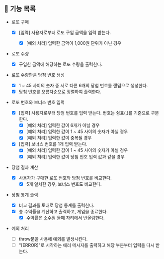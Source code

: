 ## 📄 기능 목록

- 로또 구매

  - [x] [입력] 사용자로부터 로또 구입 금액을 입력 받는다.

    - [x] [예외 처리] 입력한 금액이 1,000원 단위가 아닌 경우

- 로또 수량

  - [x] 구입한 금액에 해당하는 로또 수량을 출력한다.

- 로또 수량만큼 당첨 번호 생성

  - [x] 1 ~ 45 사이의 숫자 중 서로 다른 6개의 당첨 번호를 랜덤으로 생성한다.
  - [x] 당첨 번호를 오름차순으로 정렬하여 출력한다.

- 로또 번호와 보너스 번호 입력

  - [x] [입력] 사용자로부터 당첨 번호를 입력 받는다. 번호는 쉼표(,)를 기준으로 구분한다.
    - [x] [예외 처리] 입력한 값이 6개가 아닐 경우
    - [x] [예외 처리] 입력한 값이 1 ~ 45 사이의 숫자가 아닐 경우
    - [x] [예외 처리] 입력한 값이 중복될 경우
  - [x] [입력] 보너스 번호를 1개 입력 받는다.
    - [x] [예외 처리] 입력한 값이 1 ~ 45 사이의 숫자가 아닐 경우
    - [x] [예외 처리] 입력한 값이 당첨 번호 입력 값과 같을 경우

- 당첨 결과 계산

  - [x] 사용자가 구매한 로또 번호와 당첨 번호를 비교한다.
    - [x] 5개 일치한 경우, 보너스 번호도 비교한다.

- 당첨 통계 출력

  - [x] 비교 결과를 토대로 당첨 통계를 출력한다.
  - [x] 총 수익률을 계산하고 출력하고, 게임을 종료한다.
    - [x] 수익률은 소수점 둘째 자리에서 반올림한다.

- 예외 처리
  - [ ] throw문을 사용해 예외를 발생시킨다.
  - [ ] "[ERROR]"로 시작하는 에러 메시지를 출력하고 해당 부분부터 입력을 다시 받는다.
